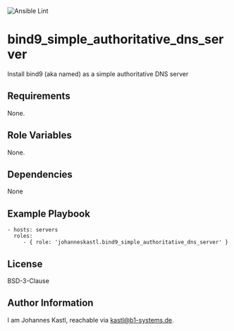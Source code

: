 ![Ansible Lint](https://github.com/johanneskastl/ansible-role-bind9_simple_authoritative_dns_server/workflows/Ansible%20Lint/badge.svg)

bind9_simple_authoritative_dns_server
=========

Install bind9 (aka named) as a simple authoritative DNS server

Requirements
------------

None.

Role Variables
--------------

None.

Dependencies
------------

None

Example Playbook
----------------

    - hosts: servers
      roles:
         - { role: 'johanneskastl.bind9_simple_authoritative_dns_server' }

License
-------

BSD-3-Clause

Author Information
------------------

I am Johannes Kastl, reachable via kastl@b1-systems.de.
